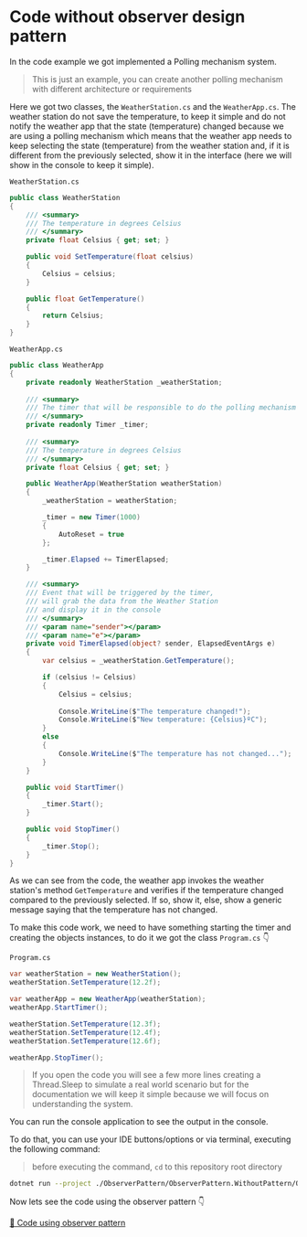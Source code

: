 # Code without observer design pattern

In the code example we got implemented a Polling mechanism system.

> This is just an example, you can create another polling mechanism with different architecture or requirements

Here we got two classes, the `WeatherStation.cs` and the `WeatherApp.cs`. The weather station do not save the temperature, to keep it simple and do not notify the weather app that the state (temperature) changed because we are using a polling mechanism which means that the weather app needs to keep selecting the state (temperature) from the weather station and, if it is different from the previously selected, show it in the interface (here we will show in the console to keep it simple).

`WeatherStation.cs`

```csharp	
public class WeatherStation
{
    /// <summary>
    /// The temperature in degrees Celsius
    /// </summary>
    private float Celsius { get; set; }

    public void SetTemperature(float celsius)
    {
        Celsius = celsius;
    }

    public float GetTemperature()
    {
        return Celsius;
    }
}
```

`WeatherApp.cs`

```csharp	
public class WeatherApp
{
    private readonly WeatherStation _weatherStation;
    
    /// <summary>
    /// The timer that will be responsible to do the polling mechanism
    /// </summary>
    private readonly Timer _timer;
    
    /// <summary>
    /// The temperature in degrees Celsius
    /// </summary>
    private float Celsius { get; set; }

    public WeatherApp(WeatherStation weatherStation)
    {
        _weatherStation = weatherStation;

        _timer = new Timer(1000)
        {
            AutoReset = true
        };

        _timer.Elapsed += TimerElapsed;
    }

    /// <summary>
    /// Event that will be triggered by the timer,
    /// will grab the data from the Weather Station
    /// and display it in the console
    /// </summary>
    /// <param name="sender"></param>
    /// <param name="e"></param>
    private void TimerElapsed(object? sender, ElapsedEventArgs e)
    {
        var celsius = _weatherStation.GetTemperature();

        if (celsius != Celsius)
        {
            Celsius = celsius;
                
            Console.WriteLine($"The temperature changed!");
            Console.WriteLine($"New temperature: {Celsius}ºC");
        }
        else
        {
            Console.WriteLine($"The temperature has not changed...");
        }
    }

    public void StartTimer()
    {
        _timer.Start();
    }

    public void StopTimer()
    {
        _timer.Stop();
    }
}
```

As we can see from the code, the weather app invokes the weather station's method `GetTemperature` and verifies if the temperature changed compared to the previously selected. If so, show it, else, show a generic message saying that the temperature has not changed.

To make this code work, we need to have something starting the timer and creating the objects instances, to do it we got the class `Program.cs` 👇

`Program.cs`

```csharp
var weatherStation = new WeatherStation();
weatherStation.SetTemperature(12.2f);

var weatherApp = new WeatherApp(weatherStation);
weatherApp.StartTimer();

weatherStation.SetTemperature(12.3f);
weatherStation.SetTemperature(12.4f);
weatherStation.SetTemperature(12.6f);

weatherApp.StopTimer();
```

> If you open the code you will see a few more lines creating a Thread.Sleep to simulate a real world scenario but for the documentation we will keep it simple because we will focus on understanding the system.

You can run the console application to see the output in the console.

To do that, you can use your IDE buttons/options or via terminal, executing the following command:

> before executing the command, `cd` to this repository root directory

```bash
dotnet run --project ./ObserverPattern/ObserverPattern.WithoutPattern/ObserverPattern.WithoutPattern.csproj
```

Now lets see the code using the observer pattern 👇

[📄 Code using observer pattern](../ObserverPattern.WithPattern/README.md)